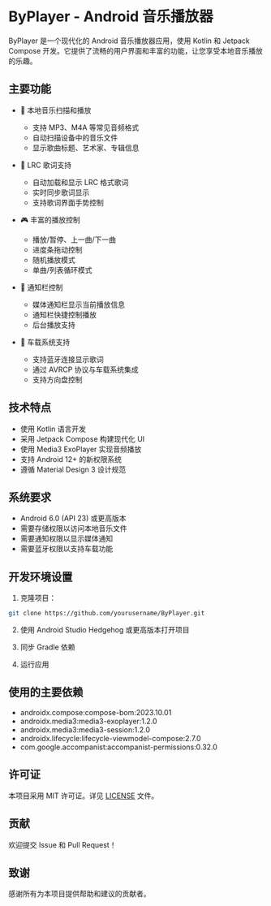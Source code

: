 # ByPlayer - Android 音乐播放器

ByPlayer 是一个现代化的 Android 音乐播放器应用，使用 Kotlin 和 Jetpack Compose 开发。它提供了流畅的用户界面和丰富的功能，让您享受本地音乐播放的乐趣。

## 主要功能

- 🎵 本地音乐扫描和播放
  - 支持 MP3、M4A 等常见音频格式
  - 自动扫描设备中的音乐文件
  - 显示歌曲标题、艺术家、专辑信息

- 📝 LRC 歌词支持
  - 自动加载和显示 LRC 格式歌词
  - 实时同步歌词显示
  - 支持歌词界面手势控制

- 🎮 丰富的播放控制
  - 播放/暂停、上一曲/下一曲
  - 进度条拖动控制
  - 随机播放模式
  - 单曲/列表循环模式

- 📱 通知栏控制
  - 媒体通知栏显示当前播放信息
  - 通知栏快捷控制播放
  - 后台播放支持

- 🚗 车载系统支持
  - 支持蓝牙连接显示歌词
  - 通过 AVRCP 协议与车载系统集成
  - 支持方向盘控制

## 技术特点

- 使用 Kotlin 语言开发
- 采用 Jetpack Compose 构建现代化 UI
- 使用 Media3 ExoPlayer 实现音频播放
- 支持 Android 12+ 的新权限系统
- 遵循 Material Design 3 设计规范

## 系统要求

- Android 6.0 (API 23) 或更高版本
- 需要存储权限以访问本地音乐文件
- 需要通知权限以显示媒体通知
- 需要蓝牙权限以支持车载功能

## 开发环境设置

1. 克隆项目：
```bash
git clone https://github.com/yourusername/ByPlayer.git
```

2. 使用 Android Studio Hedgehog 或更高版本打开项目

3. 同步 Gradle 依赖

4. 运行应用

## 使用的主要依赖

- androidx.compose:compose-bom:2023.10.01
- androidx.media3:media3-exoplayer:1.2.0
- androidx.media3:media3-session:1.2.0
- androidx.lifecycle:lifecycle-viewmodel-compose:2.7.0
- com.google.accompanist:accompanist-permissions:0.32.0

## 许可证

本项目采用 MIT 许可证。详见 [LICENSE](LICENSE) 文件。

## 贡献

欢迎提交 Issue 和 Pull Request！

## 致谢

感谢所有为本项目提供帮助和建议的贡献者。
